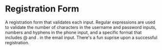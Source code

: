# Registration Form

A registration form that validates each input. Regular expressions are used to validate the number of characters in the username and password inputs, numbers and hyphens in the phone input, and a specific format that includes @ and . in the email input. There's a fun suprise upon a successful registration.